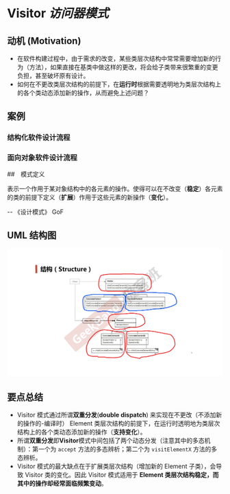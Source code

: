 # Visitor *访问器模式*

## 动机 (Motivation)

* 在软件构建过程中，由于需求的改变，某些类层次结构中常常需要增加新的行为（方法），如果直接在基类中做这样的更改，将会给子类带来很繁重的变更负担，甚至破坏原有设计。
* 如何在不更改类层次结构的前提下，在**运行时**根据需要透明地为类层次结构上的各个类动态添加新的操作，从而避免上述问题？

## 案例


### 结构化软件设计流程

### 面向对象软件设计流程


##　模式定义

表示一个作用于某对象结构中的各元素的操作。使得可以在不改变（**稳定**）各元素的类的前提下定义（**扩展**）作用于这些元素的新操作（**变化**）。

-- 《设计模式》 GoF

## UML 结构图


![UML](./UML.png)

## 要点总结

* Visitor 模式通过所谓**双重分发**(**double dispatch**) 来实现在不更改（不添加新的操作的-编译时） Element 类层次结构的前提下，在运行时透明地为类层次结构上的各个类动态添加新的操作（**支持变化**）。
* 所谓**双重分发**即**Visitor**模式中间包括了两个动态分发（注意其中的多态机制）：第一个为 `accept` 方法的多态辨析；第二个为 `visitElementX` 方法的多态辨析。
* Visitor 模式的最大缺点在于扩展类层次结构（增加新的 Element 子类），会导致 Visitor 类的变化。因此 Visitor 模式适用于 **Element 类层次结构稳定，而其中的操作却经常面临频繁变动**。
